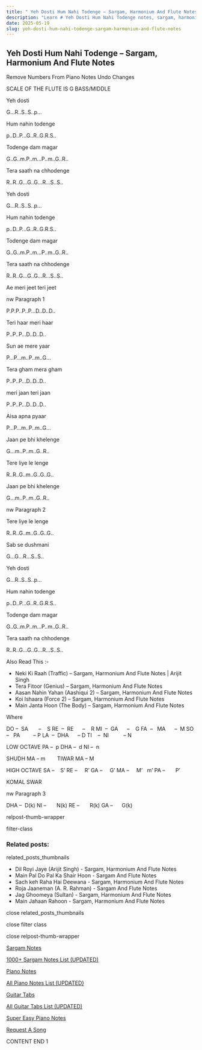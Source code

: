 ```yaml
---
title: " Yeh Dosti Hum Nahi Todenge – Sargam, Harmonium And Flute Notes"
description: "Learn # Yeh Dosti Hum Nahi Todenge notes, sargam, harmonium notations and flute notes. Easy step-by-step tutorial for beginners."
date: 2025-05-19
slug: yeh-dosti-hum-nahi-todenge-sargam-harmonium-and-flute-notes
---
```


## Yeh Dosti Hum Nahi Todenge – Sargam, Harmonium And Flute Notes

Remove Numbers From Piano Notes
Undo Changes

SCALE OF THE FLUTE IS G BASS/MIDDLE

Yeh dosti

G…R..S..S..p…

Hum nahin todenge

p..D..P…G..R..G.R.S..

Todenge dam magar

G..G..m.P..m…P..m..G..R..

Tera saath na chhodenge

R..R..G…G..G…R…S..S..

Yeh dosti

G…R..S..S..p…

Hum nahin todenge

p..D..P…G..R..G.R.S..

Todenge dam magar

G..G..m.P..m…P..m..G..R..

Tera saath na chhodenge

R..R..G…G..G…R…S..S..

Ae meri jeet teri jeet

nw Paragraph 1

P.P.P..P..P…D..D..D..

Teri haar meri haar

P..P..P…D..D..D..

Sun ae mere yaar

P…P…m..P..m..G…

Tera gham mera gham

P..P..P…D..D..D..

meri jaan teri jaan

P..P..P…D..D..D..

Aisa apna pyaar

P…P…m..P..m..G…

Jaan pe bhi khelenge

G…m..P..m..G..R..

Tere liye le lenge

R..R..G..m..G..G..G..

Jaan pe bhi khelenge

G…m..P..m..G..R..

nw Paragraph 2

Tere liye le lenge

R..R..G..m..G..G..G..

Sab se dushmani

G…G…R…S..S..

Yeh dosti

G…R..S..S..p…

Hum nahin todenge

p..D..P…G..R..G.R.S..

Todenge dam magar

G..G..m.P..m…P..m..G..R..

Tera saath na chhodenge

R..R..G…G..G…R…S..S..

Also Read This :-

- Neki Ki Raah (Traffic) – Sargam, Harmonium And Flute Notes | Arijit Singh
- Tera Fitoor (Genius) – Sargam, Harmonium And Flute Notes
- Aasan Nahin Yahan (Aashiqui 2) – Sargam, Harmonium And Flute Notes
- Koi Ishaara (Force 2) – Sargam, Harmonium And Flute Notes
- Main Janta Hoon (The Body) – Sargam, Harmonium And Flute Notes

Where

DO –  SA       –    S
RE  –  RE      –    R
MI  –  GA      –    G
FA  –   MA      –  M
SO  –   PA         – P
LA  –  DHA      – D
TI    –  NI          – N

LOW OCTAVE
PA –  p
DHA –  d
NI –  n

SHUDH MA – m        TIWAR MA – M

HIGH OCTAVE
SA –    S’
RE –     R’
GA –     G’
MA –     M’   m’
PA –       P’

KOMAL SWAR

nw Paragraph 3

DHA –  D(k)
NI –       N(k)
RE –       R(k)
GA –      G(k)

relpost-thumb-wrapper

filter-class

### Related posts:

related_posts_thumbnails

- Dil Royi Jaye (Arijit Singh) - Sargam, Harmonium And Flute Notes
- Main Pal Do Pal Ka Shair Hoon - Sargam And Flute Notes
- Sach keh Raha Hai Deewana - Sargam, Harmonium And Flute Notes
- Roja Jaaneman (A. R. Rahman) - Sargam And Flute Notes
- Jag Ghoomeya (Sultan) - Sargam, Harmonium And Flute Notes
- Main Jahaan Rahoon - Sargam, Harmonium And Flute Notes

close related_posts_thumbnails

close filter class

close relpost-thumb-wrapper

[Sargam Notes](/sargam-notes.html)

[1000+ Sargam Notes List (UPDATED)](/all-songs-list-sargam-notes.html)

[Piano Notes](/piano-notes.html)

[All Piano Notes List (UPDATED)](/all-songs-list-piano-notes.html)

[Guitar Tabs](/guitar-tabs.html)

[All Guitar Tabs List (UPDATED)](/all-songs-list-guitar-tabs.html)

[Super Easy Piano Notes](https://studywall.in/)

[Request A Song](/request-a-song.html)

CONTENT END 1
